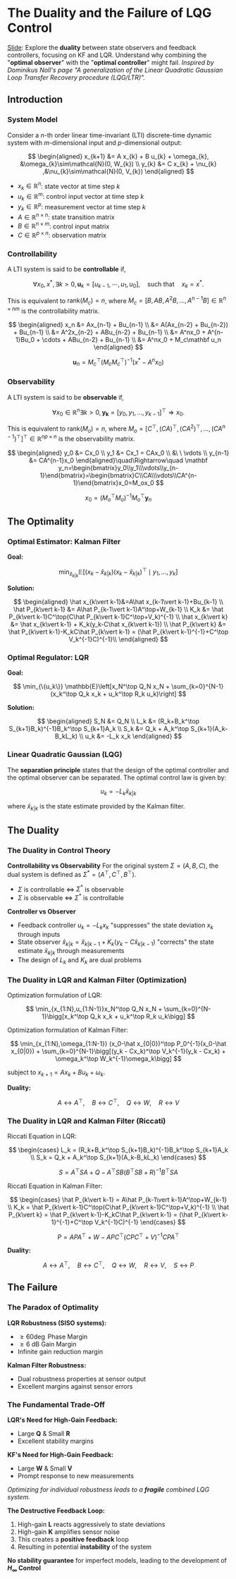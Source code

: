 # The Duality and the Failure of LQG Control

[Slide](/assets/lqgfatal.pdf): Explore the **duality** between state observers and feedback controllers, focusing on KF and LQR. Understand why combining the "**optimal observer**" with the "**optimal controller**" might fail. _Inspired by Dominikus Noll's page "A generalization of the Linear Quadratic Gaussian Loop Transfer Recovery procedure (LQG/LTR)"._

<PlayerBilibili videoId="BV1rppXzoE5o"  />

## Introduction

### System Model

Consider a $n$-th order linear time-invariant (LTI) discrete-time dynamic system with $m$-dimensional input and $p$-dimensional output:

$$
\begin{aligned}
x_{k+1} &= A x_{k} + B u_{k} + \omega_{k}, &\omega_{k}\sim\mathcal{N}(0, W_{k}) \\
y_{k} &= C x_{k} + \nu_{k} ,&\nu_{k}\sim\mathcal{N}(0, V_{k})
\end{aligned}
$$

- $x_k\in\mathbb{R}^n$: state vector at time step $k$
- $u_k\in\mathbb{R}^m$: control input vector at time step $k$
- $y_k\in\mathbb{R}^p$: measurement vector at time step $k$
- $A\in\mathbb{R}^{n\times n}$: state transition matrix
- $B\in\mathbb{R}^{n\times m}$: control input matrix
- $C\in\mathbb{R}^{p\times n}$: observation matrix

### Controllability

A LTI system is said to be **controllable** if,

$$
\forall x_0,x^*,\exists k>0,\mathbf u_k=[u_{k-1},\cdots,u_1,u_0],\quad\text{such that}\quad x_k=x^*.
$$

This is equivalent to $\text{rank}(M_c)=n$, where
$M_c = [B, AB, A^2B, \ldots, A^{n-1}B]\in\mathbb{R}^{n\times nm}$ is the controllability matrix.

$$
\begin{aligned} x_n &= Ax_{n-1} + Bu_{n-1} \\ &= A(Ax_{n-2} + Bu_{n-2}) + Bu_{n-1} \\ &= A^2x_{n-2} + ABu_{n-2} + Bu_{n-1} \\ &= A^nx_0 + A^{n-1}Bu_0 + \cdots + ABu_{n-2} + Bu_{n-1} \\ &= A^nx_0 + M_c\mathbf u_n \end{aligned}
$$

$$
\mathbf u_n = M_c^\top(M_cM_c^\top)^{-1}(x^*-A^nx_0)
$$

### Observability

A LTI system is said to be **observable** if,

$$
\forall x_0\in\mathbb{R}^n\exists k>0, \mathbf{y_k}=[y_0,y_1,\ldots,y_{k-1}]^\top \Rightarrow x_0.
$$

This is equivalent to $\text{rank}(M_o)=n$, where
$M_o = [C^\top, (CA)^\top, (CA^2)^\top, \ldots, (CA^{n-1})^\top]^\top\in\mathbb{R}^{np\times n}$ is the observability matrix.

$$
\begin{aligned} y_0 &= Cx_0 \\ y_1 &= Cx_1 = CAx_0 \\ &\ \ \vdots \\ y_{n-1} &= CA^{n-1}x_0 \end{aligned}\quad\Rightarrow\quad \mathbf y_n=\begin{bmatrix}y_0\\y_1\\\vdots\\y_{n-1}\end{bmatrix}=\begin{bmatrix}C\\CA\\\vdots\\CA^{n-1}\end{bmatrix}x_0=M_ox_0
$$

$$
x_0 = (M_o^\top M_o)^{-1}M_o^\top \mathbf y_n
$$

## The Optimality

### Optimal Estimator: Kalman Filter

**Goal:**

$$
\min_{\hat{x}_{k|k}} \mathbb{E}[(x_k - \hat{x}_{k|k})(x_k - \hat{x}_{k|k})^\top\mid y_1, \ldots, y_k]
$$

**Solution:**

$$
\begin{aligned} \hat x_{k\vert k-1}&=A\hat x_{k-1\vert k-1}+Bu_{k-1} \\ \hat P_{k\vert k-1} &= A\hat P_{k-1\vert k-1}A^\top+W_{k-1} \\ K_k &= \hat P_{k\vert k-1}C^\top(C\hat P_{k\vert k-1}C^\top+V_k)^{-1} \\ \hat x_{k\vert k} &= \hat x_{k\vert k-1} + K_k(y_k-C\hat x_{k\vert k-1}) \\ \hat P_{k\vert k} &= \hat P_{k\vert k-1}-K_kC\hat P_{k\vert k-1} = (\hat P_{k\vert k-1}^{-1}+C^\top V_k^{-1}C)^{-1}\\ \end{aligned}
$$

### Optimal Regulator: LQR

**Goal:**

$$
\min_{\{u_k\}} \mathbb{E}\left[x_N^\top Q_N x_N + \sum_{k=0}^{N-1}(x_k^\top Q_k x_k + u_k^\top R_k u_k)\right]
$$

**Solution:**

$$
\begin{aligned} S_N &= Q_N \\ L_k &= (R_k+B_k^\top S_{k+1}B_k)^{-1}B_k^\top S_{k+1}A_k \\ S_k &= Q_k + A_k^\top S_{k+1}(A_k-B_kL_k) \\ u_k &= -L_k x_k \end{aligned}
$$

### Linear Quadratic Gaussian (LQG)

The **separation principle** states that the design of the optimal controller and the optimal observer can be separated. The optimal control law is given by:

$$
u_k = -L_k \hat x_{k|k}
$$

where $\hat x_{k|k}$ is the state estimate provided by the Kalman filter.

<CenteredImg src="/pic/lqg_20250919171224.png" width="70%" caption="'Inertial-Based LQG Control' by Daniel Engelsman" />

## The Duality

### The Duality in Control Theory

**Controllability vs Observability**
For the original system $\Sigma=(A,B,C)$, the dual system is defined as $\Sigma^*=(A^\top,C^\top,B^\top)$.

- $\Sigma$ is controllable $\Leftrightarrow$ $\Sigma^*$ is observable
- $\Sigma$ is observable $\Leftrightarrow$ $\Sigma^*$ is controllable

**Controller vs Observer**

- Feedback controller $u_k = -L_k x_k$ "suppresses" the state deviation $x_k$ through inputs
- State observer $\hat x_{k|k} = \hat x_{k|k-1} + K_k(y_k - C\hat x_{k|k-1})$ "corrects" the state estimate $\hat x_{k|k}$ through measurements
- The design of $L_k$ and $K_k$ are dual problems

### The Duality in LQR and Kalman Filter (Optimization)

Optimization formulation of LQR:

$$
\min_{x_{1:N},u_{1:N-1}}x_N^\top Q_N x_N + \sum_{k=0}^{N-1}\bigg[x_k^\top Q_k x_k + u_k^\top R_k u_k\bigg]
$$

Optimization formulation of Kalman Filter:

$$
\min_{x_{1:N},\omega_{1:N-1}} (x_0-\hat x_{0|0})^\top P_0^{-1}(x_0-\hat x_{0|0}) + \sum_{k=0}^{N-1}\bigg[(y_k - Cx_k)^\top V_k^{-1}(y_k - Cx_k) + \omega_k^\top W_k^{-1}\omega_k\bigg]
$$

subject to $x_{k+1} = A x_k + Bu_k + \omega_k$.

**Duality:**

$$
A \leftrightarrow A^\top, \quad B \leftrightarrow C^\top, \quad Q \leftrightarrow W, \quad R \leftrightarrow V
$$

### The Duality in LQR and Kalman Filter (Riccati)

Riccati Equation in LQR:

$$
\begin{cases} L_k = (R_k+B_k^\top S_{k+1}B_k)^{-1}B_k^\top S_{k+1}A_k \\ S_k = Q_k + A_k^\top S_{k+1}(A_k-B_kL_k) \end{cases}
$$

$$
S=A^\top SA+Q-A^\top SB(B^\top SB+R)^{-1}B^\top SA
$$

Riccati Equation in Kalman Filter:

$$
\begin{cases} \hat P_{k\vert k-1} = A\hat P_{k-1\vert k-1}A^\top+W_{k-1} \\ K_k = \hat P_{k\vert k-1}C^\top(C\hat P_{k\vert k-1}C^\top+V_k)^{-1} \\ \hat P_{k\vert k} = \hat P_{k\vert k-1}-K_kC\hat P_{k\vert k-1} = (\hat P_{k\vert k-1}^{-1}+C^\top V_k^{-1}C)^{-1} \end{cases}
$$

$$
P=A P A^\top + W - A P C^\top (C P C^\top + V)^{-1} C P A^\top
$$

**Duality:**

$$
A \leftrightarrow A^\top, \quad B \leftrightarrow C^\top, \quad Q \leftrightarrow W, \quad R \leftrightarrow V, \quad S \leftrightarrow P
$$

## The Failure

### The Paradox of Optimality

**LQR Robustness (SISO systems):**

- $\geq 60 \deg$ Phase Margin
- $\geq 6 \text{ dB}$ Gain Margin
- Infinite gain reduction margin

**Kalman Filter Robustness:**

- Dual robustness properties at sensor output
- Excellent margins against sensor errors

<CenteredImg src="/pic/bode_lqr_lqg.png" width="70%" />

### The Fundamental Trade-Off

**LQR's Need for High-Gain Feedback:**

- Large **Q** & Small **R**
- Excellent stability margins

**KF's Need for High-Gain Feedback:**

- Large **W** & Small **V**
- Prompt response to new measurements

_Optimizing for individual robustness leads to a **fragile** combined LQG system._

**The Destructive Feedback Loop:**

1. High-gain **L** reacts aggressively to state deviations
2. High-gain **K** amplifies sensor noise
3. This creates a **positive feedback** loop
4. Resulting in potential **instability** of the system

**No stability guarantee** for imperfect models, leading to the development of **$H_\infty$ Control**
